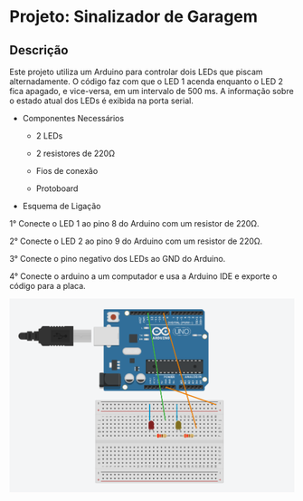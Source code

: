 # Projeto: Sinalizador de Garagem
## Descrição
Este projeto utiliza um Arduino para controlar dois LEDs que piscam alternadamente. O código faz com que o LED 1 acenda enquanto o LED 2 fica apagado, e vice-versa, em um intervalo de 500 ms. A informação sobre o estado atual dos LEDs é exibida na porta serial.

* Componentes Necessários

  * 2 LEDs

  * 2 resistores de 220Ω

  * Fios de conexão

  * Protoboard

 * Esquema de Ligação

  1° Conecte o LED 1 ao pino 8 do Arduino com um resistor de 220Ω.

  2° Conecte o LED 2 ao pino 9 do Arduino com um resistor de 220Ω.

  3° Conecte o pino negativo dos LEDs ao GND do Arduino.

  4° Conecte o arduino a um computador e usa a Arduino IDE e exporte o código  para a placa. 

![.](https://github.com/PedroGomes-Albuquerque/LIA-ATIVIDADES/blob/main/Luzes-de-sinalização-de-garagem/Montagem2.png)


 
